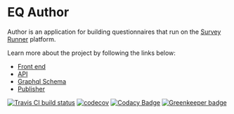 # EQ Author

Author is an application for building questionnaires that run on the [Survey Runner](https://github.com/ONSDigital/eq-survey-runner) platform.

Learn more about the project by following the links below:

- [Front end](/eq-author/README.md)
- [API](/eq-author-api/README.md)
- [Graphql Schema](/eq-author-graphql-schema/README.md)
- [Publisher](/eq-publisher/README.md)

[![Travis CI build status](https://travis-ci.org/ONSdigital/eq-author-app.svg?branch=master)](https://travis-ci.org/ONSdigital/eq-author-app)
[![codecov](https://codecov.io/gh/ONSdigital/eq-author-app/branch/master/graph/badge.svg)](https://codecov.io/gh/ONSdigital/eq-author-app)
[![Codacy Badge](https://api.codacy.com/project/badge/Grade/8546fe8e375941ef99a9e13c32b45823)](https://www.codacy.com/app/ONSDigital/eq-author-app?utm_source=github.com&amp;utm_medium=referral&amp;utm_content=ONSdigital/eq-author-app&amp;utm_campaign=Badge_Grade)
[![Greenkeeper badge](https://badges.greenkeeper.io/ONSdigital/eq-author-app.svg)](https://greenkeeper.io/)